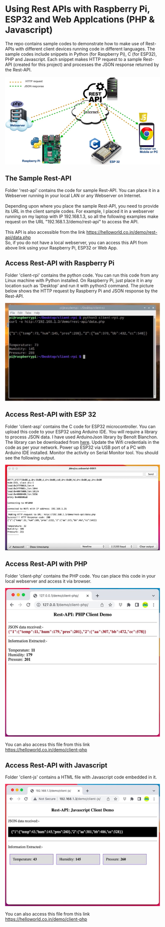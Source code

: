 # Using Rest APIs with Raspberry Pi, ESP32 and Web Applcations (PHP & Javascript)

The repo contains sample codes to demonstrate how to make use of Rest-APIs with different client devices running code in different languages. 
The sample codes include snippets in Python (for Raspberry Pi), C (for ESP32), PHP and Javascript. 
Each snippet makes HTTP request to a sample Rest-API (created for this project) and  processes the JSON response returned by the Rest-API.

<p align="center">
<img src='https://github.com/jiteshsaini/files/blob/main/img/rest-api-raspberrypi-esp32.jpg'>
</p>

## The Sample Rest-API
Folder 'rest-api' contains the code for sample Rest-API. You can place it in a Webserver running in your local LAN or any Webserver on Internet. 
<br><br>
Depending upon where you place the sample Rest-API, you need to provide its URL in the client sample codes. For example, I placed it in a webserver 
running on my laptop with IP 192.168.1.3, so all the following examples make request on the URL "192.168.1.3/demo/rest-api" to access the API.
<br><br>
This API is also accessible from the link https://helloworld.co.in/demo/rest-api/data.php <br>
So, if you do not have a local webserver, you can access this API from above link using your Raspberry Pi, ESP32 or Web App. 

## Access Rest-API with Raspberry Pi
Folder 'client-rpi' contains the python code. You can run this code from any Linux machine with Python installed. 
On Raspberry Pi, just place it in any location such as 'Desktop' and run it with python3 command. 
The picture below shows the HTTP request by Raspberry Pi and JSON response by the Rest-API.

<p align="center">
<img src='https://github.com/jiteshsaini/files/blob/main/img/raspberrypi-rest-api.jpg'>
</p>

## Access Rest-API with ESP 32

Folder 'client-asp' contains the C code for ESP32 microcontroller. You can upload this code to your ESP32 using Arduino IDE. 
You will require a library to process JSON data. I have used ArduinoJson library by Benolt Blanchon. The library can be downloaded from <a href='https://helloworld.co.in/downloads/ArduinoJson.zip'>here</a>. 
Update the Wifi credentials in the code as per your network. Power up ESP32 via USB port of a PC with Arduino IDE installed. 
Monitor the activity on Serial Monitor tool. You should see the following output.

<p align="center">
<img src='https://github.com/jiteshsaini/files/blob/main/img/esp32-rest-api.jpg'>
</p>

## Access Rest-API with PHP

Folder 'client-php' contains the PHP code. You can place this code in your local webserver and access it via browser. 

<p align="center">
<img src='https://github.com/jiteshsaini/files/blob/main/img/PHP-rest-api.jpg'>
</p>

You can also access this file from this link https://helloworld.co.in/demo/client-php

## Access Rest-API with Javascript

Folder 'client-js' contains a HTML file with Javascript code embedded in it.  

<p align="center">
<img src='https://github.com/jiteshsaini/files/blob/main/img/javascript-rest-api.jpg'>
</p>

You can also access this file from this link https://helloworld.co.in/demo/client-php

